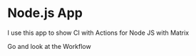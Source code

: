 # Node.js App

I use this app to show CI with Actions for Node JS with Matrix

Go and look at the Workflow
